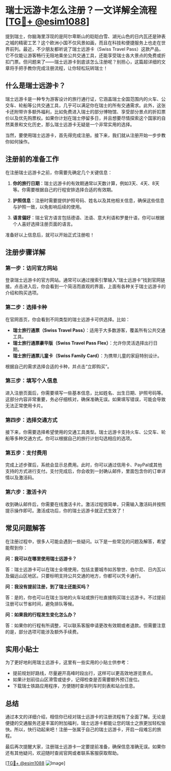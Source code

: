 # 瑞士远游卡怎么注册？一文详解全流程[[TG💪+ @esim1088](https://t.me/s/esim1088)]

提到瑞士，你脑海里浮现的是阿尔卑斯山的皑皑白雪、湖光山色的日内瓦还是钟表之城的精密工艺？这个欧洲小国不仅风景如画，而且在科技和便捷服务上也走在世界前列。最近，不少朋友都听说了瑞士远游卡（Swiss Travel Pass）这款产品，它不仅能让游客畅行无阻地乘坐公共交通工具，还能享受瑞士各大景点的免费或折扣门票。但问题来了——瑞士远游卡到底该怎么注册呢？别担心，这篇超详细的文章将手把手教你完成注册流程，让你轻松玩转瑞士！

## 什么是瑞士远游卡？

瑞士远游卡是一种专为游客设计的旅行通行证，它涵盖瑞士全国范围内的火车、公交车、轮船等公共交通工具，几乎可以满足你在瑞士的所有交通需求。此外，这张卡还附带许多额外福利，比如免费进入瑞士的部分博物馆、享受部分景点的折扣票价以及优先购票权。如果你计划在瑞士停留多日，并且想要尽情探索这个国家的自然美景和文化历史，那么瑞士远游卡无疑是一个非常实用的选择。

当然，要使用瑞士远游卡，首先得完成注册。接下来，我们就从注册开始一步步教你如何操作。

## 注册前的准备工作

在注册瑞士远游卡之前，你需要先确定几个关键信息：

1. **你的旅行日期**：瑞士远游卡的有效期通常以天数计算，例如3天、4天、8天等。你需要根据自己的行程安排选择合适的有效期。
   
2. **护照信息**：注册时需要提供护照号码、姓名以及其他相关信息，确保这些信息与护照一致，以免影响后续的使用。

3. **语言偏好**：瑞士官方语言包括德语、法语、意大利语和罗曼什语，你可以根据个人喜好选择注册页面的语言。

准备好以上信息后，就可以开始正式注册啦！

## 注册步骤详解

### 第一步：访问官方网站

登录瑞士远游卡的官方网站。通常可以通过搜索引擎输入“瑞士远游卡”找到官网链接。点击进入后，你会看到一个简洁而直观的界面，上面有各种关于瑞士远游卡的介绍和购买选项。

### 第二步：选择卡种

在官网首页，你会看到不同类型的瑞士远游卡可供选择。比如：

- **瑞士旅行通票（Swiss Travel Pass）**：适用于大多数游客，覆盖所有公共交通工具。
- **瑞士旅行通票豪华版（Swiss Travel Pass Flex）**：允许你灵活选择出行日期。
- **瑞士旅行通票儿童卡（Swiss Family Card）**：为携带儿童的家庭特别设计。

根据自己的需求选择合适的卡种，并点击“立即购买”。

### 第三步：填写个人信息

进入注册页面后，你需要填写一些基本信息，比如姓名、出生日期、护照号码等。这部分内容非常重要，务必仔细核对，确保准确无误。如果填写错误，可能会导致无法正常使用卡片。

### 第四步：选择交通方式

接下来，你需要选择希望使用的交通工具类型。瑞士远游卡支持火车、公交车、轮船等多种交通方式。你可以根据自己的旅行计划勾选相应的选项。

### 第五步：支付费用

完成上述步骤后，系统会显示总费用。此时，你可以通过信用卡、PayPal或其他支持的方式进行支付。支付完成后，你会收到一封确认邮件，里面包含你的订单详情以及激活码。

### 第六步：激活卡片

收到确认邮件后，你需要在线激活卡片。激活过程很简单，只需输入激活码并按照提示操作即可。激活成功后，你的瑞士远游卡就正式生效了！

## 常见问题解答

在注册过程中，很多人可能会遇到一些疑问。以下是一些常见的问题及解答，希望能帮到你：

**问：我可以在哪里使用瑞士远游卡？**

答：瑞士远游卡可以在瑞士全境使用，包括主要城市如苏黎世、伯尔尼、日内瓦以及偏远山区地区。只要标明支持公共交通的地方，你都可以凭卡通行。

**问：我没有提前注册，到了瑞士还能买吗？**

答：是的，你也可以在瑞士当地的火车站或旅行社直接购买瑞士远游卡。不过提前注册可以节省时间，避免排队等候。

**问：如果我的行程发生变化怎么办？**

答：如果你的行程有所调整，可以联系客服申请更改有效期或者退款。但需要注意的是，部分选项可能涉及额外手续费。

## 实用小贴士

为了更好地利用瑞士远游卡，这里有一些实用的小贴士供参考：

- 提前规划好路线，尽量避开高峰时段出行，这样可以更高效地游览景点。
- 如果计划前往山区滑雪或徒步，记得检查是否需要额外预订座位。
- 下载瑞士铁路应用程序，方便随时查询列车时刻表和站台信息。

## 总结

通过本文的详细介绍，相信你已经对瑞士远游卡的注册流程有了全面了解。无论是便捷的交通服务还是丰富的附加福利，瑞士远游卡都能让您的瑞士之旅更加轻松愉快。所以，快行动起来吧！注册一张属于自己的瑞士远游卡，开启一段难忘的旅程。

最后再次提醒大家，注册瑞士远游卡一定要提前准备，确保信息准确无误。如果你还有其他疑问，欢迎随时查阅官网或者联系客服获取帮助。

[[TG💪+ @esim1088](https://t.me/s/esim1088) ![Image](https://i.postimg.cc/4NQfJmqS/Snipaste-2025-05-13-00-14-12.png)]